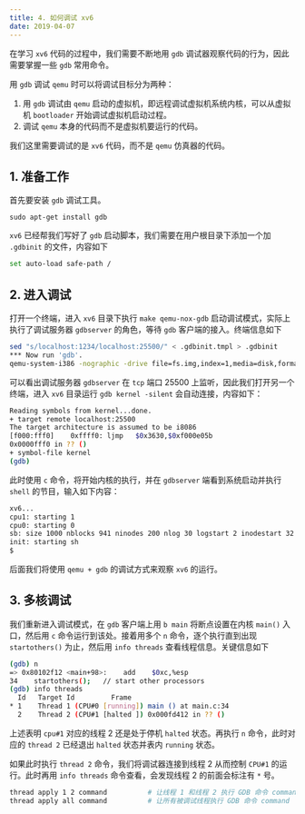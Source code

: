 ```yaml
---
title: 4. 如何调试 xv6 
date: 2019-04-07
---
```


在学习 `xv6` 代码的过程中，我们需要不断地用 `gdb` 调试器观察代码的行为，因此需要掌握一些 `gdb` 常用命令。

用 `gdb` 调试 `qemu` 时可以将调试目标分为两种：

1. 用 `gdb` 调试由 `qemu` 启动的虚拟机，即远程调试虚拟机系统内核，可以从虚拟机 `bootloader` 开始调试虚拟机启动过程。
2. 调试 `qemu` 本身的代码而不是虚拟机要运行的代码。

我们这里需要调试的是 `xv6` 代码，而不是 `qemu` 仿真器的代码。

## 1. 准备工作

首先要安装 `gdb` 调试工具。

```shell
sudo apt-get install gdb
```

`xv6` 已经帮我们写好了 `gdb` 启动脚本，我们需要在用户根目录下添加一个加 `.gdbinit` 的文件，内容如下

```bash
set auto-load safe-path /
```

## 2. 进入调试

打开一个终端，进入 `xv6` 目录下执行 `make qemu-nox-gdb` 启动调试模式，实际上执行了调试服务器 `gdbserver` 的角色，等待 `gdb` 客户端的接入。终端信息如下

```bash
sed "s/localhost:1234/localhost:25500/" < .gdbinit.tmpl > .gdbinit
*** Now run 'gdb'.
qemu-system-i386 -nographic -drive file=fs.img,index=1,media=disk,format=raw -drive file=xv6.img,index=0,media=disk,format=raw -smp 2 -m 512  -S -gdb tcp::25500
```

可以看出调试服务器 `gdbserver` 在 `tcp` 端口 25500 上监听，因此我们打开另一个终端，进入 `xv6` 目录运行 `gdb kernel -silent` 会自动连接，内容如下：

```bash
Reading symbols from kernel...done.
+ target remote localhost:25500
The target architecture is assumed to be i8086
[f000:fff0]    0xffff0:	ljmp   $0x3630,$0xf000e05b
0x0000fff0 in ?? ()
+ symbol-file kernel
(gdb) 
```

此时使用 `c` 命令，将开始内核的执行，并在 `gdbserver` 端看到系统启动并执行 `shell` 的节目，输入如下内容：

```bash
xv6...
cpu1: starting 1
cpu0: starting 0
sb: size 1000 nblocks 941 ninodes 200 nlog 30 logstart 2 inodestart 32 bmap start 58
init: starting sh
$ 
```

后面我们将使用 `qemu + gdb` 的调试方式来观察 `xv6` 的运行。

## 3. 多核调试

 我们重新进入调试模式，在 `gdb` 客户端上用 `b main` 将断点设置在内核 `main()` 入口，然后用 `c` 命令运行到该处。接着用多个 `n` 命令，逐个执行直到出现 `startothers()` 为止，然后用 `info threads` 查看线程信息。关键信息如下

```bash
(gdb) n
=> 0x80102f12 <main+98>:	add    $0xc,%esp
34	  startothers();   // start other processors
(gdb) info threads
  Id   Target Id         Frame 
* 1    Thread 1 (CPU#0 [running]) main () at main.c:34
  2    Thread 2 (CPU#1 [halted ]) 0x000fd412 in ?? ()
```

上述表明 `cpu#1` 对应的线程 2 还是处于停机 `halted` 状态。再执行 `n` 命令，此时对应的 `thread 2` 已经退出 `halted` 状态并表内 `running` 状态。

如果此时执行 `thread 2` 命令，我们将调试器连接到线程 2 从而控制 `CPU#1` 的运行。此时再用 `info threads` 命令查看，会发现线程 2 的前面会标注有 `*` 号。

```bash
thread apply 1 2 command          # 让线程 1 和线程 2 执行 GDB 命令 command
thread apply all command          # 让所有被调试线程执行 GDB 命令 command
```



